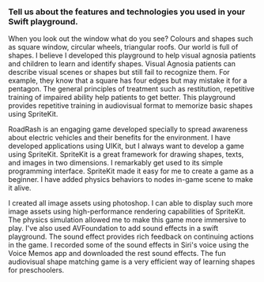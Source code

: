 ### Tell us about the features and technologies you used in your Swift playground.

When you look out the window what do you see?
Colours and shapes such as square window, circular wheels, triangular roofs. Our world is full of shapes. I believe I developed this playground to help visual agnosia patients and children to learn and identify shapes. Visual Agnosia patients can describe visual scenes or shapes but still fail to recognize them. For example, they know that a square has four edges but may mistake it for a pentagon. The general principles of treatment such as restitution, repetitive training of impaired ability help patients to get better. This playground provides repetitive training in audiovisual format to memorize basic shapes using SpriteKit. 

RoadRash is an engaging game developed specially to spread awareness about electric vehicles and their benefits for the environment. I have developed applications using UIKit, but I always want to develop a game using SpriteKit. SpriteKit is a great framework for drawing shapes, texts, and images in two dimensions. I remarkably get used to its simple programming interface. SpriteKit made it easy for me to create a game as a beginner. I have added physics behaviors to nodes in-game scene to make it alive.

I created all image assets using photoshop. I can able to display such more image assets using high-performance rendering capabilities of SpriteKit. The physics simulation allowed me to make this game more immersive to play. I've also used AVFoundation to add sound effects in a swift playground. The sound effect provides rich feedback on continuing actions in the game. I recorded some of the sound effects in Siri's voice using the Voice Memos app and downloaded the rest sound effects.
The fun audiovisual shape matching game is a very efficient way of learning shapes for preschoolers.

